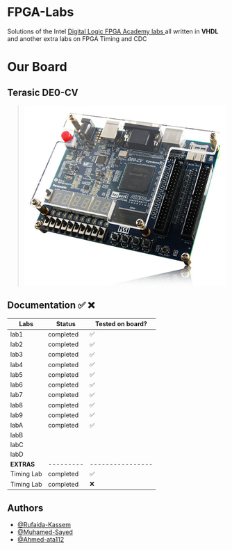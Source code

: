 # FPGA-Labs

Solutions of the Intel [Digital Logic FPGA Academy labs ](https://fpgacademy.org/courses.html) all written in **VHDL** and another extra labs on FPGA Timing and CDC

# Our Board

## Terasic DE0-CV

> ![board](./assets/de0cv.jpg)

## Documentation ✅ ❌

| Labs                    | Status    | Tested on board? |
| ----------------------- | --------- | ---------------- |
| lab1                    | completed | ✅               |
| lab2                    | completed | ✅               |
| lab3                    | completed | ✅               |
| lab4                    | completed | ✅               |
| lab5                    | completed | ✅               |
| lab6                    | completed | ✅               |
| lab7                    | completed | ✅               |
| lab8                    | completed | ✅               |
| lab9                    | completed | ✅               |
| labA                    | completed | ✅               |
| labB                    |           |                  |
| labC                    |           |                  |
| labD                    |           |                  |
| **EXTRAS** | --------- | ---------------- |
| Timing Lab              | completed | ✅               |
| Timing Lab              | completed | ❌               |

## Authors

- [@Rufaida-Kassem](https://www.github.com/Rufaida-Kassem)
- [@Muhamed-Sayed](https://www.github.com/Muhamed-Sayed)
- [@Ahmed-ata112](https://www.github.com/Ahmed-ata112)
